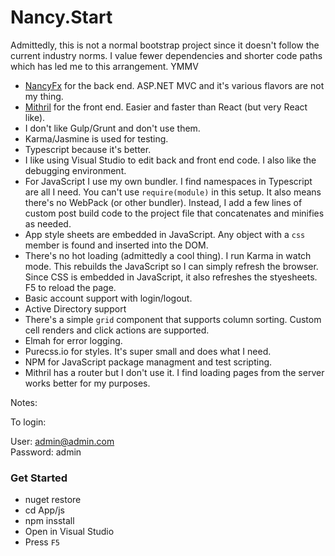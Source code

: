 Nancy.Start
===========

Admittedly, this is not a normal bootstrap project since it doesn't
follow the current industry norms. I value fewer dependencies and
shorter code paths which has led me to this arrangement. YMMV

-   [NancyFx](http://nancyfx.org) for the back end. ASP.NET MVC and it's
    various flavors are not my thing.
-   [Mithril](http://mithril.js.org) for the front end. Easier and
    faster than React (but very React like).
-   I don't like Gulp/Grunt and don't use them.
-   Karma/Jasmine is used for testing.
-   Typescript because it's better.
-   I like using Visual Studio to edit back and front end code. I also
    like the debugging environment.
-   For JavaScript I use my own bundler. I find namespaces in Typescript
    are all I need. You can't use `require(module)` in this setup. It
    also means there's no WebPack (or other bundler). Instead, I add a
    few lines of custom post build code to the project file that
    concatenates and minifies as needed.
-   App style sheets are embedded in JavaScript. Any object with a `css`
    member is found and inserted into the DOM.
-   There's no hot loading (admittedly a cool thing). I run Karma in
    watch mode. This rebuilds the JavaScript so I can simply refresh the
    browser. Since CSS is embedded in JavaScript, it also refreshes the
    styesheets. F5 to reload the page.
-   Basic account support with login/logout.
-   Active Directory support
-   There's a simple `grid` component that supports column sorting.
    Custom cell renders and click actions are supported.
-   Elmah for error logging.
-   Purecss.io for styles. It's super small and does what I need.
-   NPM for JavaScript package managment and test scripting.
-   Mithril has a router but I don't use it. I find loading pages from
    the server works better for my purposes.

Notes:

To login:

User: admin@admin.com  
Password: admin

### Get Started

- nuget restore
- cd App/js
- npm insstall
- Open in Visual Studio
- Press `F5`
